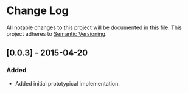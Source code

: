 # Change Log
All notable changes to this project will be documented in this file.
This project adheres to [Semantic Versioning](http://semver.org/).


## [0.0.3] - 2015-04-20
### Added
 - Added initial prototypical implementation.
